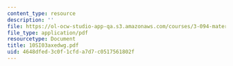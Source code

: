 ```yaml
---
content_type: resource
description: ''
file: https://ol-ocw-studio-app-qa.s3.amazonaws.com/courses/3-094-materials-in-human-experience-spring-2004/4648dfed3c0f1cfda7d7c0517561802f_10SI03axedwg.pdf
file_type: application/pdf
resourcetype: Document
title: 10SI03axedwg.pdf
uid: 4648dfed-3c0f-1cfd-a7d7-c0517561802f
---
```

